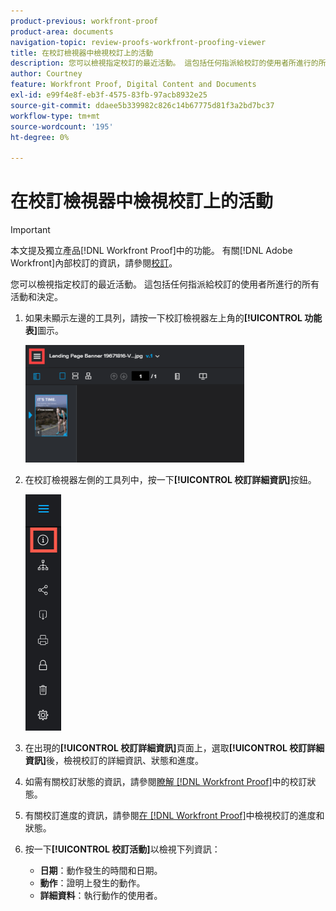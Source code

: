 ```yaml
---
product-previous: workfront-proof
product-area: documents
navigation-topic: review-proofs-workfront-proofing-viewer
title: 在校訂檢視器中檢視校訂上的活動
description: 您可以檢視指定校訂的最近活動。 這包括任何指派給校訂的使用者所進行的所有活動和決定。
author: Courtney
feature: Workfront Proof, Digital Content and Documents
exl-id: e99f4e8f-eb3f-4575-83fb-97acb8932e25
source-git-commit: ddaee5b339982c826c14b67775d81f3a2bd7bc37
workflow-type: tm+mt
source-wordcount: '195'
ht-degree: 0%

---
```


# 在校訂檢視器中檢視校訂上的活動

>[!IMPORTANT]
>
>本文提及獨立產品[!DNL Workfront Proof]中的功能。 有關[!DNL Adobe Workfront]內部校訂的資訊，請參閱[校訂](../../../review-and-approve-work/proofing/proofing.md)。

您可以檢視指定校訂的最近活動。 這包括任何指派給校訂的使用者所進行的所有活動和決定。

1. 如果未顯示左邊的工具列，請按一下校訂檢視器左上角的&#x200B;**[!UICONTROL 功能表]**&#x200B;圖示。

   ![校訂檢視器功能表](assets/menu-icon-in-proofing-viewer-350x188.png)

1. 在校訂檢視器左側的工具列中，按一下&#x200B;**[!UICONTROL 校訂詳細資訊]**&#x200B;按鈕。

   ![Proofing_Viewer_toolbar_button_-_Proof_details.png](assets/proofing-viewer-toolbar-button---proof-details.png)

1. 在出現的&#x200B;**[!UICONTROL 校訂詳細資訊]**&#x200B;頁面上，選取&#x200B;**[!UICONTROL 校訂詳細資訊]**&#x200B;後，檢視校訂的詳細資訊、狀態和進度。

1. 如需有關校訂狀態的資訊，請參閱[瞭解 [!DNL Workfront Proof]](../../../workfront-proof/wp-work-proofsfiles/manage-your-work/proof-state.md)中的校訂狀態。

1. 有關校訂進度的資訊，請參閱[在 [!DNL Workfront Proof]](../../../workfront-proof/wp-work-proofsfiles/manage-your-work/view-progress-and-status-of-proof.md)中檢視校訂的進度和狀態。
1. 按一下&#x200B;**[!UICONTROL 校訂活動]**&#x200B;以檢視下列資訊：

   * **日期**：動作發生的時間和日期。
   * **動作**：證明上發生的動作。
   * **詳細資料**：執行動作的使用者。
